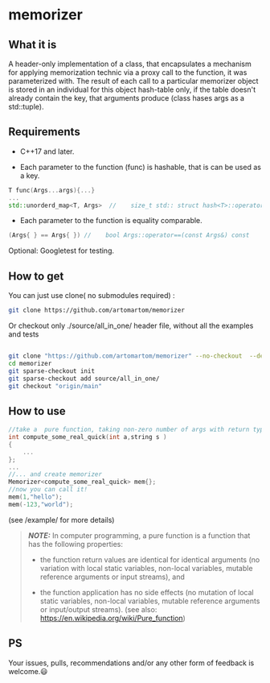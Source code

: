 # memorizer
## What it is 
A header-only implementation of a class, that encapsulates a mechanism for applying memorization technic via a proxy call to the function, it was parameterized with.
The result of each call to a particular memorizer object is stored in an individual for this object hash-table only, if the table doesn't already 
contain the key, that arguments produce (class hases args as a std::tuple).
## Requirements
-   C++17 and later.

-   Each parameter to the function (func) is hashable, that is can be used as a key.

```c++
T func(Args...args){...}
...
std::unorderd_map<T, Args>  //    size_t std:: struct hash<T>::operator()(const T &x) const
```

-   Each parameter to the function is equality comparable.

```c++
(Args{ } == Args{ }) //    bool Args::operator==(const Args&) const
```
Optional: Googletest for testing. 

## How to get
You can just use clone( no submodules required) :

```bash
git clone https://github.com/artomartom/memorizer
```
Or checkout only ./source/all_in_one/ header file, without all the examples and tests

```bash

git clone "https://github.com/artomartom/memorizer" --no-checkout  --depth 1
cd memorizer 
git sparse-checkout init
git sparse-checkout add source/all_in_one/
git checkout "origin/main"
```

## How to use

```c++
//take a  pure function, taking non-zero number of args with return type not beeing void 
int compute_some_real_quick(int a,string s )    
{
    ...
};
...
//... and create memorizer
Memorizer<compute_some_real_quick> mem{};
//now you can call it!
mem(1,"hello");
mem(-123,"world");
```
(see /example/ for more details)

> **_NOTE:_**   In computer programming, a pure function is a function that has the following properties:
>-   the function return values are identical for identical arguments (no variation with local static variables, non-local variables, mutable reference arguments or input streams), and
>   
>-   the function application has no side effects (no mutation of local static variables, non-local variables, mutable reference arguments or input/output streams).
>(see also: https://en.wikipedia.org/wiki/Pure_function)


## PS
Your issues, pulls, recommendations and/or any other form of feedback is welcome.:smiley:
